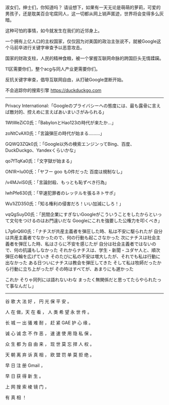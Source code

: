 淑女们，绅士们，你知道吗？
请设想下，如果有一天无论是萌萌的萝莉，可爱的男孩子，还是耽美百合宅腐同人，这一切都从网上销声匿迹，世界将会变得多么灰暗。

这种可怕的事情，如今就发生在我们的近邻身上。

一个拥有上亿人口的主权国家，仅仅因为对美国的政治主张说不，就被Google这个马前卒进行关键字审查予以恶意攻击。

国家的财政支柱，人民的精神食粮，被一个掌握互联网命脉的跨国巨头无情蹂躏。

11区需要你们，整个acg与同人产业更需要你们。

反抗关键字审查，倡导互联网自由，从打破Google垄断开始。

不会追踪你的搜索引擎
https://duckduckgo.com


-------------------------------------------------------------------------------------------------------------------------


Privacy International:「Googleのプライバシーへの態度には、最も露骨に言えば敵対的、控えめに言えばあいまいさがみられる」

1WtWeZiC0氏：「BabylonとHao123の時代が来たか…」

zoNtCvAX0氏：「言論弾圧の時代が始まる………」

GQWQ3ZQk0氏：「Google以外の検索エンジンってBing、百度、DuckDuckgo、Yandexくらいかな」

qo7fTqKa0氏：「文字獄が始まる」

ON1R+Iu00氏：「ヤフー goo も0件だった 百度は規制なし」

/v4MJviS0氏：「言論封殺、もっとも恥ずべき行為」

lwhPfe630氏：「早速犯罪者のレッテルを張るネトサポ」

Wu1iZD350氏：「知る権利の侵害だろ！いい加減にしろ！」

vqQgSuyD0氏：「民間企業にすぎないGoogleがこういうことをしたからといって文句をつけるのはお門違いだな  Googleにこれを強要した公権力を叩くべき」

L7g6rQ6l0氏：「ナチスが共産主義者を弾圧した時、私は不安に駆られたが 
自分は共産主義者でなかったので、何の行動も起こさなかった 
次にナチスは社会主義者を弾圧した時、私はさらに不安を感じたが 
自分は社会主義者ではないので、何の抗議もしなかった 
それからナチスは、学生・新聞・ユダヤ人と、順次弾圧の輪を広げていき 
そのたびに私の不安は増大したが、それでも私は行動に出なかった 
ある日ついにナチスは教会を弾圧してきた 
そして私は牧師だったから行動に立ち上がったが 
その時はすべてが、あまりにも遅かった 

これか 
そりゃ同列には語れないわな 
まったく無関係だと思ってたらやられたって事なんだし」


-------------------------------------------------------------------------------------------------------------------------


谷 歌 大 法 好 ， 円 光 保 平 安 。

人 在 做，天 在 看 ， 人 类 希 望 永 世 传 。

长 城 一 出 骚 难 耐 ， 赶 紧 GAE 护 心 缘 。

诚 心 诚 念 不 作 恶 ， 速 速 使 用 隐 私 保 。

众 生 都 为 自 由 来 ， 现 世 莫 忘 捍 人 权 。

天 朝 离 弃 诉 真 相 ， 欧 盟 罚 单 莫 拒 绝 。

早 日 注 册 Gmail ，

早 日 获 得 新 生 。

上 网 搜 索 棱 镜 门 ，

有 真 相 ！
